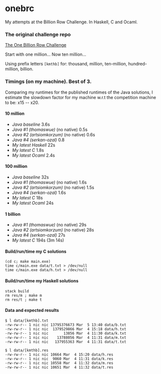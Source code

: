 # onebrc

My attempts at the Billion Row Challenge. In Haskell, C and Ocaml.

### The original challenge repo
[The One Billion Row Challenge](https://github.com/gunnarmorling/1brc)

Start with one million... Now ten million...

Using prefix letters `[kmthb]` for: thousand, million, ten-million, hundred-million, billion.


### Timings (on my machine). Best of 3.

Comparing my runtimes for the published runtimes of the Java solutions, I estimate the slowdown factor for my machine w.r.t the competition machine to be:  x15 -- x20.

#### 10 million
- _Java baseline_ 3.6s
- _Java #1 (thomaswue)_ (no native) 0.5s
- _Java #2 (artsiomkorzum)_ (no native) 0.6s
- _Java #4 (serkan-ozal)_ 0.8
- _My latest Haskell_ 22s
- _My latest C_ 1.8s
- _My latest Ocaml_ 2.4s

#### 100 million
- _Java baseline_ 32s
- _Java #1 (thomaswue)_ (no native) 1.6s
- _Java #2 (artsiomkorzum)_ (no native) 1.5s
- _Java #4 (serkan-ozal)_ 1.6s
- _My latest C_ 18s
- _My latest Ocaml_ 24s

#### 1 billion
- _Java #1 (thomaswue)_ (no native) 29s
- _Java #2 (artsiomkorzum)_ (no native) 28s
- _Java #4 (serkan-ozal)_ 27s
- _My latest C_ 194s (3m 14s)


#### Build/run/time my C solutions
```
(cd c; make main.exe)
time c/main.exe data/t.txt > /dev/null
time c/main.exe data/h.txt > /dev/null
```

#### Build/run/time my Haskell solutions
```
stack build
rm res/m ; make m
rm res/t ; make t
```

#### Data and expected results
```
$ l data/[kmthb].txt
-rw-rw-r-- 1 nic nic 13795376673 Mar  5 13:40 data/b.txt
-rw-rw-r-- 1 nic nic  1379529866 Mar  4 15:18 data/h.txt
-rw-rw-r-- 1 nic nic       13856 Mar  4 11:30 data/k.txt
-rw-rw-r-- 1 nic nic    13788056 Mar  4 11:31 data/m.txt
-rw-rw-r-- 1 nic nic   137955363 Mar  4 11:31 data/t.txt

$ l data/[kmthb].res
-rw-rw-r-- 1 nic nic 10664 Mar  4 15:20 data/h.res
-rw-rw-r-- 1 nic nic  9060 Mar  4 11:31 data/k.res
-rw-rw-r-- 1 nic nic 10558 Mar  4 11:32 data/m.res
-rw-rw-r-- 1 nic nic 10651 Mar  4 11:32 data/t.res
```

